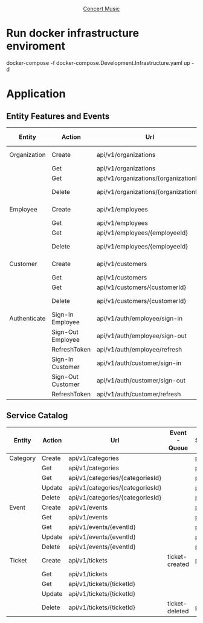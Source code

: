 <p align="center">
  <a href="#bulb-about">Concert Music</a>
</p>

# Run docker infrastructure enviroment
docker-compose -f docker-compose.Development.Infrastructure.yaml up -d

# Application
## Entity Features and Events

| Entity        | Action           | Url                                                | Event - Queue          | Status  |
|---------------|------------------|----------------------------------------------------|------------------------|---------|
| Organization  | Create           | api/v1/organizations                               | organization-created   | pass    |
|               | Get              | api/v1/organizations                               |                        | pass    |
|               | Get              | api/v1/organizations/{organizationId}              |                        | pass    |
|               | Delete           | api/v1/organizations/{organizationId}              | organization-deleted   | pass    |
| Employee      | Create           | api/v1/employees                                   | employee-created       | pass    |
|               | Get              | api/v1/employees                                   |                        |         |
|               | Get              | api/v1/employees/{employeeId}                      |                        | pass    |
|               | Delete           | api/v1/employees/{employeeId}                      | employee-deleted       | pass    |
| Customer      | Create           | api/v1/customers                                   | customer-created       | pass    |
|               | Get              | api/v1/customers                                   |                        | pass    |
|               | Get              | api/v1/customers/{customerId}                      |                        | pass    |
|               | Delete           | api/v1/customers/{customerId}                      | customer-deleted       | pass    |
| Authenticate  | Sign-In Employee | api/v1/auth/employee/sign-in                       |                        | pass    |
|               | Sign-Out Employee| api/v1/auth/employee/sign-out                      |                        | pass    |
|               | RefreshToken     | api/v1/auth/employee/refresh                       |                        | pass    |
|               | Sign-In Customer | api/v1/auth/customer/sign-in                       |                        | pass    |
|               | Sign-Out Customer| api/v1/auth/customer/sign-out                      |                        | pass    |
|               | RefreshToken     | api/v1/auth/customer/refresh                       |                        | pass    |

## Service Catalog

| Entity        | Action           | Url                                                | Event - Queue          | Status  |
|---------------|------------------|----------------------------------------------------|------------------------|---------|
| Category      | Create           | api/v1/categories                                  |                        | pass    |
|               | Get              | api/v1/categories                                  |                        | pass    |
|               | Get              | api/v1/categories/{categoriesId}                   |                        | pass    |
|               | Update           | api/v1/categories/{categoriesId}                   |                        | pass    |
|               | Delete           | api/v1/categories/{categoriesId}                   |                        | pass    |
| Event		    | Create           | api/v1/events										|                        | pass    |
|               | Get              | api/v1/events										|                        | pass	   |
|               | Get              | api/v1/events/{eventId}							|                        | pass	   |
|               | Update           | api/v1/events/{eventId}							|                        | pass	   |
|               | Delete           | api/v1/events/{eventId}							|                        | pass	   |
| Ticket		| Create           | api/v1/tickets										| ticket-created         | pass	   |
|               | Get              | api/v1/tickets										|                        |   	   |
|               | Get              | api/v1/tickets/{ticketId}							|				         |   	   |
|               | Update           | api/v1/tickets/{ticketId}							|						 |  	   |
|               | Delete           | api/v1/tickets/{ticketId}							| ticket-deleted         | pass    |
